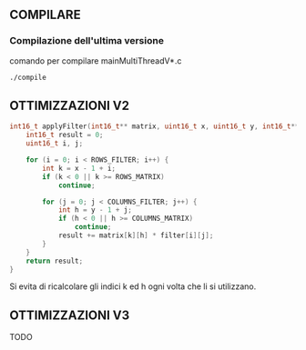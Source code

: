 ## COMPILARE ##
### Compilazione dell'ultima versione
comando per compilare mainMultiThreadV*.c
```bash
./compile
```


## OTTIMIZZAZIONI V2 ##

```c++
int16_t applyFilter(int16_t** matrix, uint16_t x, uint16_t y, int16_t** filter) {
    int16_t result = 0;
    uint16_t i, j;

    for (i = 0; i < ROWS_FILTER; i++) {
        int k = x - 1 + i;
        if (k < 0 || k >= ROWS_MATRIX)
            continue;

        for (j = 0; j < COLUMNS_FILTER; j++) {
            int h = y - 1 + j;
            if (h < 0 || h >= COLUMNS_MATRIX)
                continue;
            result += matrix[k][h] * filter[i][j];
        }
    }
    return result;
}
```
Si evita di ricalcolare gli indici k ed h ogni volta che li si utilizzano.

## OTTIMIZZAZIONI V3 ##
TODO